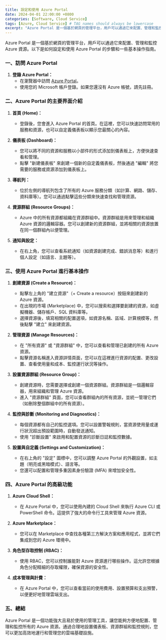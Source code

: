 ```yaml
---
title: 設定和使用 Azure Portal
date: 2024-04-01 22:00:00 +0800
categories: [Software, Cloud Service]
tags: [Azure, Cloud Service] # TAG names should always be lowercase
excerpt: "Azure Portal 是一個基於網頁的管理平台，用戶可以通過它來配置、管理和監控 Azure 資源"
---
```


Azure Portal 是一個基於網頁的管理平台，用戶可以通過它來配置、管理和監控 Azure 資源。以下是如何設定和使用 Azure Portal 的步驟和一些基本操作指南。

### **一、訪問 Azure Portal**

1. **登錄 Azure Portal：**
   - 在瀏覽器中訪問 [Azure Portal](https://portal.azure.com)。
   - 使用您的 Microsoft 帳戶登錄。如果您還沒有 Azure 帳號，請先註冊。

### **二、Azure Portal 的主要界面介紹**

1. **首頁 (Home)：**
   - 登錄後，您會進入 Azure Portal 的首頁。在這裡，您可以快速訪問常用的服務和資源，也可以自定義儀表板以顯示您最關心的內容。

2. **儀表板 (Dashboard)：**
   - 您可以將不同的資源和服務以小部件的形式添加到儀表板上，方便快速查看和管理。
   - 點擊 "新建儀表板" 來創建一個新的自定義儀表板，然後通過 "編輯" 將您需要的服務或資源添加到儀表板上。

3. **導航列：**
   - 位於左側的導航列包含了所有的 Azure 服務分類（如計算、網路、儲存、資料庫等）。您可以通過點擊這些分類來快速查找和管理資源。

4. **資源群組 (Resource Groups)：**
   - Azure 中的所有資源都組織在資源群組中。資源群組是用來管理和組織 Azure 資源的邏輯容器。您可以創建新的資源群組，並將相關的資源放置在同一個群組內以便管理。

5. **通知與設定：**
   - 在右上角，您可以查看系統通知（如資源創建完成、錯誤消息等）和進行個人設定（如語言、主題等）。

### **三、使用 Azure Portal 進行基本操作**

1. **創建資源 (Create a Resource)：**
   - 點擊左上角的 "建立資源"（+ Create a resource）按鈕來創建新的 Azure 資源。
   - 在出現的市場 (Marketplace) 中，您可以搜索和選擇要創建的資源，如虛擬機器、儲存帳戶、SQL 資料庫等。
   - 選擇資源後，填寫相關的配置選項，如資源名稱、區域、計算規模等，然後點擊 "建立" 來創建資源。

2. **管理資源 (Manage Resources)：**
   - 在 "所有資源" 或 "資源群組" 中，您可以查看和管理已創建的所有 Azure 資源。
   - 點擊資源名稱進入資源詳情頁面，您可以在這裡進行資源的配置、更改設置、查看使用量和成本、監控運行狀況等操作。

3. **設置資源群組 (Resource Group)：**
   - 創建資源時，您需要選擇或創建一個資源群組。資源群組是一個邏輯容器，用來組織和管理 Azure 資源。
   - 進入 "資源群組" 頁面，您可以查看群組內的所有資源，並統一管理它們（如刪除整個群組中的所有資源）。

4. **監控與診斷 (Monitoring and Diagnostics)：**
   - 每個資源都有自己的監控選項。您可以設置警報規則，當資源使用量或運行狀況超出預設範圍時，自動發送通知。
   - 使用 "診斷設置" 來啟用和配置資源的診斷日誌和監控數據。

5. **設置與自定義 (Settings and Customization)：**
   - 在右上角的 "設定" 圖標中，您可以調整 Azure Portal 的外觀設置，如主題（明亮或黑暗模式）、語言等。
   - 您還可以配置和管理多重因素身份驗證 (MFA) 來增加安全性。

### **四、Azure Portal 的高級功能**

1. **Azure Cloud Shell：**
   - 在 Azure Portal 中，您可以使用內建的 Cloud Shell 來執行 Azure CLI 或 PowerShell 命令。這提供了強大的命令行工具來管理 Azure 資源。

2. **Azure Marketplace：**
   - 您可以在 Marketplace 中查找各種第三方解決方案和應用程式，並將它們集成到您的 Azure 環境中。

3. **角色型存取控制 (RBAC)：**
   - 使用 RBAC，您可以控制誰能對 Azure 資源進行哪些操作。這允許您根據角色分配精細的存取權限，確保資源的安全性。

4. **成本管理與計費：**
   - 在 Azure Portal 中，您可以查看當前的使用費用、設置預算和支出預警，以便更好地管理雲端支出。

### **五、總結**

Azure Portal 是一個功能強大且易於使用的管理工具，讓您能夠方便地配置、管理和監控所有的 Azure 資源。通過合理地設置儀表板、資源群組和監控規則，您可以更加高效地運行和管理您的雲端基礎設施。
